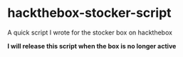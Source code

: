 # hackthebox-stocker-script
A quick script I wrote for the stocker box on hackthebox

**I will release this script when the box is no longer active**
